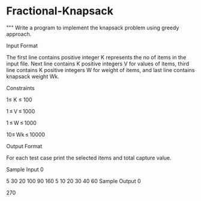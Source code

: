 # Fractional-Knapsack

"""
Write a program to implement the knapsack problem using greedy approach.

Input Format

The first line contains positive integer K represents the no of items in the input file. Next line contains K positive integers V for values of items, third line contains K positive integers W for weight of items, and last line contains knapsack weight Wk.

Constraints

1≤ K ≤ 100

1 ≤ V ≤ 1000

1 ≤ W ≤ 1000

10≤ Wk ≤ 10000

Output Format

For each test case print the selected items and total capture value.

Sample Input 0

5
30 20 100 90 160
5 10 20 30 40
60
Sample Output 0

270
